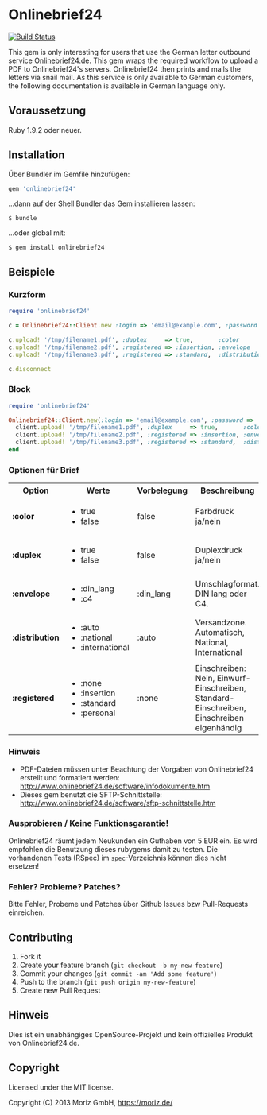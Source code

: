 # Onlinebrief24

[![Build Status](https://travis-ci.org/rmoriz/onlinebrief24.png)](https://travis-ci.org/rmoriz/onlinebrief24)

This gem is only interesting for users that use the German letter outbound service <a href="http://www.onlinebrief24.de/">Onlinebrief24.de</a>. This gem wraps the required workflow to upload a PDF to Onlinebrief24's servers. Onlinebrief24 then prints and mails the letters via snail mail. As this service is only available to German customers, the following documentation is available in German language only.

## Voraussetzung

Ruby 1.9.2 oder neuer.

## Installation

Über Bundler im Gemfile hinzufügen:

```ruby
gem 'onlinebrief24'
```

…dann auf der Shell Bundler das Gem installieren lassen:

```shell
$ bundle
```

…oder global mit:

```shell
$ gem install onlinebrief24
```

## Beispiele

### Kurzform
```ruby
require 'onlinebrief24'

c = Onlinebrief24::Client.new :login => 'email@example.com', :password => '123456'

c.upload! '/tmp/filename1.pdf', :duplex     => true,       :color        => false
c.upload! '/tmp/filename2.pdf', :registered => :insertion, :envelope     => :c4
c.upload! '/tmp/filename3.pdf', :registered => :standard,  :distribution => :international

c.disconnect
```

### Block

```ruby
require 'onlinebrief24'

Onlinebrief24::Client.new(:login => 'email@example.com', :password => '123456') do |client|
  client.upload! '/tmp/filename1.pdf', :duplex     => true,       :color        => false
  client.upload! '/tmp/filename2.pdf', :registered => :insertion, :envelope     => :c4
  client.upload! '/tmp/filename3.pdf', :registered => :standard,  :distribution => :international
end
```

### Optionen für Brief

<table width="100%">
  <tr>
    <th>Option</th>
    <th>Werte</th>
    <th>Vorbelegung</th>
    <th>Beschreibung</th>
  </tr>
  <tr>
    <td>
      <strong>:color</strong>
    </td>
    <td>
      <ul>
        <li>true</li>
        <li>false</li>
      </ul>
    </td>
    <td>
      false
    </td>
    <td>
      Farbdruck ja/nein
    </td>
  </tr>
    
  <tr>
    <td>
      <strong>:duplex</strong>
    </td>
    <td>
      <ul>
        <li>true</li>
        <li>false</li>
      </ul>
    </td>
    <td>
      false
    </td>
    <td>
      Duplexdruck ja/nein
    </td>
  </tr>
  
  <tr>
    <td>
      <strong>:envelope</strong>
    </td>
    <td>
      <ul>
        <li>:din_lang</li>
        <li>:c4</li>
      </ul>
    </td>
    <td>
      :din_lang
    </td>
    <td>
      Umschlagformat. DIN lang oder C4.
    </td>
  </tr>

  <tr>
    <td>
      <strong>:distribution</strong>
    </td>
    <td>
      <ul>
        <li>:auto</li>
        <li>:national</li>
        <li>:international</li>
      </ul>
    </td>
    <td>
      :auto
    </td>
    <td>
      Versandzone. Automatisch, National, International
    </td>
  </tr>

  <tr>
    <td>
      <strong>:registered</strong>
    </td>
    <td>
      <ul>
        <li>:none</li>
        <li>:insertion</li>
        <li>:standard</li>
        <li>:personal</li>
      </ul>
    </td>
    <td>
      :none
    </td>
    <td>
      Einschreiben: Nein, Einwurf-Einschreiben, Standard-Einschreiben, Einschreiben eigenhändig
    </td>
  </tr>
  

</table>


### Hinweis

* PDF-Dateien müssen unter Beachtung der Vorgaben von Onlinebrief24 erstellt und formatiert werden:
  http://www.onlinebrief24.de/software/infodokumente.htm
* Dieses gem benutzt die SFTP-Schnittstelle:
  http://www.onlinebrief24.de/software/sftp-schnittstelle.htm

### Ausprobieren / Keine Funktionsgarantie!

Onlinebrief24 räumt jedem Neukunden ein Guthaben von 5 EUR ein. Es wird empfohlen die Benutzung dieses rubygems damit zu testen. Die vorhandenen Tests (RSpec) im ```spec```-Verzeichnis können dies nicht ersetzen!


### Fehler? Probleme? Patches?

Bitte Fehler, Probeme und Patches über Github Issues bzw Pull-Requests einreichen.

## Contributing

1. Fork it
2. Create your feature branch (`git checkout -b my-new-feature`)
3. Commit your changes (`git commit -am 'Add some feature'`)
4. Push to the branch (`git push origin my-new-feature`)
5. Create new Pull Request

## Hinweis

Dies ist ein unabhängiges OpenSource-Projekt und kein offizielles Produkt von Onlinebrief24.de.

## Copyright

Licensed under the MIT license.

Copyright (C) 2013 Moriz GmbH, https://moriz.de/
